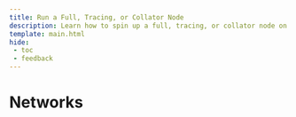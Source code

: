 ```yaml
---
title: Run a Full, Tracing, or Collator Node
description: Learn how to spin up a full, tracing, or collator node on Moonbeam, as well as the requirements for being a collator (block producer).
template: main.html
hide: 
 - toc
 - feedback
---
```


<h1 class='subsection-title'>Networks</h1>
<div class='subsection-wrapper'></div>
